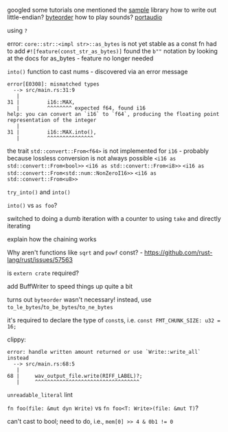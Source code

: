 googled some tutorials
one mentioned the [sample](https://docs.rs/sample/0.10.0/sample/) library 
how to write out little-endian? [byteorder](https://docs.rs/byteorder/1.3.2/byteorder/)
how to play sounds? [portaudio](https://docs.rs/portaudio/0.7.0/portaudio/)

using `?`

error: `core::str::<impl str>::as_bytes` is not yet stable as a const fn
had to add `#![feature(const_str_as_bytes)]`
found the `b""` notation by looking at the docs for as_bytes - feature no longer needed

`into()` function to cast nums - discovered via an error message

```
error[E0308]: mismatched types
  --> src/main.rs:31:9
   |
31 |         i16::MAX,
   |         ^^^^^^^^ expected f64, found i16
help: you can convert an `i16` to `f64`, producing the floating point representation of the integer
   |
31 |         i16::MAX.into(),
   |         ^^^^^^^^^^^^^^^
```

the trait `std::convert::From<f64>` is not implemented for `i16` - probably because lossless conversion is not always possible
`<i16 as std::convert::From<bool>>`
`<i16 as std::convert::From<i8>>`
`<i16 as std::convert::From<std::num::NonZeroI16>>`
`<i16 as std::convert::From<u8>>`

`try_into()` and `into()`

`into()` vs `as foo`?

switched to doing a dumb iteration with a counter to using `take` and directly iterating

explain how the chaining works

Why aren't functions like `sqrt` and `powf` const? - https://github.com/rust-lang/rust/issues/57563

is `extern crate` required?

add BuffWriter to speed things up quite a bit

turns out `byteorder` wasn't necessary! instead, use `to_le_bytes`/`to_be_bytes`/`to_ne_bytes`

it's required to declare the type of `const`s, i.e. `const FMT_CHUNK_SIZE: u32 = 16;`

clippy:

```
error: handle written amount returned or use `Write::write_all` instead
  --> src/main.rs:68:5
   |
68 |     wav_output_file.write(RIFF_LABEL)?;
   |     ^^^^^^^^^^^^^^^^^^^^^^^^^^^^^^^^^^
```

`unreadable_literal` lint

`fn foo(file: &mut dyn Write)` vs `fn foo<T: Write>(file: &mut T)`?

can't cast to bool; need to do, i.e., `mem[0] >> 4 & 0b1 != 0`